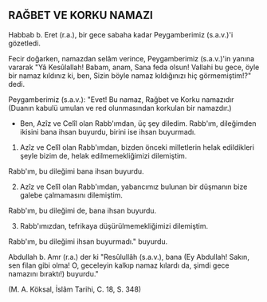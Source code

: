 ## RAĞBET VE KORKU NAMAZI

Habbab b. Eret (r.a.), bir gece sabaha kadar Pey­gamberimiz (s.a.v.)'i gözetledi.

Fecir doğarken, namazdan selâm verince, Pey­gamberimiz (s.a.v.)'in yanına vararak "Yâ Kesûlallah! Babam, anam, Sana feda olsun! Vallahi bu gece, öyle bir namaz kıldınız ki, ben, Sizin böyle namaz kıldığınızı hiç görmemiş­tim!?" dedi.

Peygamberimiz (s.a.v.): "Evet! Bu namaz, Rağ­bet ve Korku namazıdır (Duanın kabulü umulan ve red olunmasından korkulan bir namazdır.)

- Ben, Azîz ve Celîl olan Rabb'ımdan, üç şey diledim. Rabb'ım, dileğimden ikisini bana ihsan buyurdu, birini ise ihsan buyurmadı.

1) Azîz ve Celîl olan Rabb'ımdan, bizden önceki milletlerin helak edildikleri şeyle bizim de, helak edilmemekliğimizi dilemiştim.

Rabb'ım, bu dileğimi bana ihsan buyurdu.

2) Azîz ve Celîl olan Rabb'ımdan, yabancımız bulunan bir düşmanın bize galebe çalmamasını dilemiştim.

Rabb'ım, bu dileğimi de, bana ihsan buyurdu.

3) Rabb'ımızdan, tefrikaya düşürülmemekliğimizi dilemiştim.

Rabb'ım, bu dileğimi ihsan buyurmadı." bu­yurdu.

Abdullah b. Amr (r.a.) der ki "Resûlullâh (s.a.v.), bana (Ey Abdullah! Sakın, sen filan gibi olma! O, geceleyin kalkıp namaz kılardı da, şim­di gece namazını bıraktı!) buyurdu."

(M. A. Köksal, İslâm Tarihi, C. 18, S. 348)
